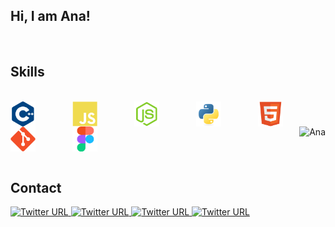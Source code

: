 ## Hi, I am Ana! 
</br>

 <!-- <div>
  <a href="https://github.com/ NaClara117">
   <img align="center" height="170" src="https://github-readme-stats.vercel.app/api?username= NaClara117&show_icons=true&icon_color=d35482&title_color=d35482&text_color=39290f&border_radius=10&bg_color=f0e0c5&rank_icon=percentile&border_color=d35482&ring_color=b62f60&include_all_commits=true&custom_title=🌸Estatísticas🌸"/>
   <img align="center" height="170" src="https://github-readme-stats.vercel.app/api?username= NaClara117"/>
  <img align="center" src="https://github-readme-stats.vercel.app/api/top-langs/?username= NaClara117&title_color=d35482&text_color=39290f&border_radius=5&bg_color=f0e0c5&border_color=d35482&custom_title=🌸Linguagens🌸&langs_count=6&layout=compact"/>
</div> -->
 
 ## Skills
<div style="display: inline_block"><br>
  <img height="40" align="center" alt="Cplusplus" height="30" width="40" src="https://raw.githubusercontent.com/devicons/devicon/master/icons/cplusplus/cplusplus-plain.svg">
 &nbsp;&nbsp;&nbsp;&nbsp;&nbsp;&nbsp;&nbsp;&nbsp;&nbsp;&nbsp;&nbsp;&nbsp;&nbsp;
  <img height="40" align="center" alt="JavaScript" height="30" width="40" src="https://raw.githubusercontent.com/devicons/devicon/master/icons/javascript/javascript-plain.svg">
 &nbsp;&nbsp;&nbsp;&nbsp;&nbsp;&nbsp;&nbsp;&nbsp;&nbsp;&nbsp;&nbsp;&nbsp;&nbsp;
  <img height="40" align="center" alt="NodeJS" height="30" width="40" src="https://raw.githubusercontent.com/devicons/devicon/master/icons/nodejs/nodejs-plain.svg">
 &nbsp;&nbsp;&nbsp;&nbsp;&nbsp;&nbsp;&nbsp;&nbsp;&nbsp;&nbsp;&nbsp;&nbsp;&nbsp;
  <img height="40" align="center" alt="Python" height="30" width="40" src="https://raw.githubusercontent.com/devicons/devicon/master/icons/python/python-original.svg">
 &nbsp;&nbsp;&nbsp;&nbsp;&nbsp;&nbsp;&nbsp;&nbsp;&nbsp;&nbsp;&nbsp;&nbsp;&nbsp;
  <img height="40" align="center" alt="HTML" height="30" width="40" src="https://raw.githubusercontent.com/devicons/devicon/master/icons/html5/html5-original.svg">
 &nbsp;&nbsp;&nbsp;&nbsp;&nbsp;&nbsp;&nbsp;&nbsp;&nbsp;&nbsp;&nbsp;&nbsp;&nbsp;

  <img height="40" align="center" alt="Git" height="30" width="40" src="https://raw.githubusercontent.com/devicons/devicon/master/icons/git/git-plain.svg">
  &nbsp;&nbsp;&nbsp;&nbsp;&nbsp;&nbsp;&nbsp;&nbsp;&nbsp;&nbsp;&nbsp;&nbsp;&nbsp;
  <img height="40" align="center" alt="Figma" height="30" width="40" src="https://raw.githubusercontent.com/devicons/devicon/master/icons/figma/figma-original.svg">
 &nbsp;&nbsp;&nbsp;
  <img align="right" height="180em" alt="Ana" src="https://cdn.discordapp.com/attachments/1116041450300391427/1123290876362371164/myGif.gif">
</div>
  
</br>

## Contact 
<div> 
  <a href="https://www.linkedin.com/in/naclara117" target="_blank">
   <img alt="Twitter URL" src="https://img.shields.io/twitter/url?url=https%3A%2F%2Fwww.linkedin.com%2Fin%2Fnacl117&style=for-the-badge&logo=linkedin&logoColor=white&label=LINKEDIN&labelColor=0073b1&color=006094">

 </a> 
  <a href="https://twitter.com/naclara117" target="_blank">
   <img alt="Twitter URL" src="https://img.shields.io/twitter/url?url=https%3A%2F%2Ftwitter.com%2Fnaclara117&style=for-the-badge&logo=twitter&logoColor=white&label=TWITTER&labelColor=1d9bf0&color=0088E3">
 </a>
  <a href="https://instagram.com/naclara117" target="_blank">
   <img alt="Twitter URL" src="https://img.shields.io/twitter/url?url=https%3A%2F%2Finstagram.com%2Fnaclara117&style=for-the-badge&logo=instagram&logoColor=white&label=INSTAGRAM&labelColor=fe39a9&color=e60082">
</a>
  <a href = "mailto: analves.ax@gmail.com"><img alt="Twitter URL" src="https://img.shields.io/twitter/url?url=https%3A%2F%2Fmail.google.com%2Fmail&style=for-the-badge&logo=gmail&logoColor=white&label=EMAIL&labelColor=d23827&color=b31908">
</a>
 </br>
</br>
 

 
</div>
